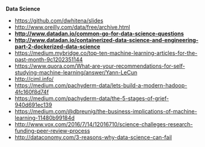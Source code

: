 **Data Science**

- https://github.com/dwhitena/slides
- http://www.oreilly.com/data/free/archive.html
- **http://www.datadan.io/common-go-for-data-science-questions**
- **http://www.datadan.io/containerized-data-science-and-engineering-part-2-dockerized-data-science**
- https://medium.mybridge.co/top-ten-machine-learning-articles-for-the-past-month-9c1202351144
- https://www.quora.com/What-are-your-recommendations-for-self-studying-machine-learning/answer/Yann-LeCun
- http://ciml.info/
- https://medium.com/pachyderm-data/lets-build-a-modern-hadoop-4fc160f8d74f
- https://medium.com/pachyderm-data/the-5-stages-of-grief-940d691ec139
- https://medium.com/@dbreunig/the-business-implications-of-machine-learning-11480b99184d
- http://www.vox.com/2016/7/14/12016710/science-challeges-research-funding-peer-review-process
- http://dataconomy.com/3-reasons-why-data-science-can-fail

